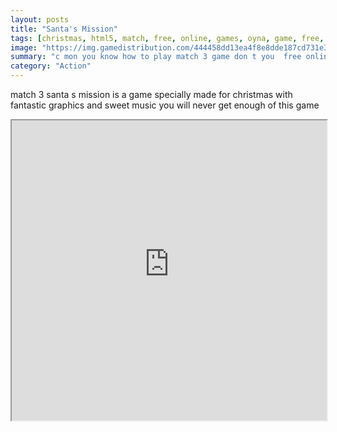 ```yaml
---
layout: posts
title: "Santa's Mission"
tags: [christmas, html5, match, free, online, games, oyna, game, free, games, play, play, games]
image: "https://img.gamedistribution.com/444458dd13ea4f8e8dde187cd731e3bf.jpg"
summary: "c mon you know how to play match 3 game don t you  free online games oyna game free games play play games"
category: "Action"
---
```


match 3 santa s mission is a game specially made for christmas with fantastic graphics and sweet music you will never get enough of this game

<iframe width="100%" height="480px;" src="https://html5.gamedistribution.com/444458dd13ea4f8e8dde187cd731e3bf/"></iframe>